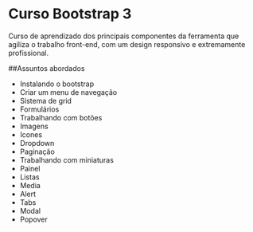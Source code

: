 # Curso Bootstrap 3
Curso de aprendizado dos principais componentes da ferramenta que agiliza o trabalho front-end, com um design responsivo e extremamente profissional.

##Assuntos abordados
* Instalando o bootstrap
* Criar um menu de navegação
* Sistema de grid
* Formulários
* Trabalhando com botões
* Imagens
* Icones
* Dropdown
* Paginação
* Trabalhando com miniaturas
* Painel
* Listas
* Media
* Alert
* Tabs
* Modal
* Popover 